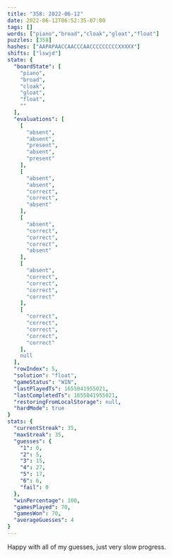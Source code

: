 ```yaml
---
title: "358: 2022-06-12"
date: 2022-06-12T06:52:35-07:00
tags: []
words: ["piano","broad","cloak","gloat","float"]
puzzles: [358]
hashes: ["AAPAPAACCAACCCAACCCCCCCCCXXXXX"]
shifts: ["lswjd"]
state: {
  "boardState": [
    "piano",
    "broad",
    "cloak",
    "gloat",
    "float",
    ""
  ],
  "evaluations": [
    [
      "absent",
      "absent",
      "present",
      "absent",
      "present"
    ],
    [
      "absent",
      "absent",
      "correct",
      "correct",
      "absent"
    ],
    [
      "absent",
      "correct",
      "correct",
      "correct",
      "absent"
    ],
    [
      "absent",
      "correct",
      "correct",
      "correct",
      "correct"
    ],
    [
      "correct",
      "correct",
      "correct",
      "correct",
      "correct"
    ],
    null
  ],
  "rowIndex": 5,
  "solution": "float",
  "gameStatus": "WIN",
  "lastPlayedTs": 1655041955021,
  "lastCompletedTs": 1655041955021,
  "restoringFromLocalStorage": null,
  "hardMode": true
}
stats: {
  "currentStreak": 35,
  "maxStreak": 35,
  "guesses": {
    "1": 0,
    "2": 5,
    "3": 15,
    "4": 27,
    "5": 17,
    "6": 6,
    "fail": 0
  },
  "winPercentage": 100,
  "gamesPlayed": 70,
  "gamesWon": 70,
  "averageGuesses": 4
}
---
```


<!-- more -->
Happy with all of my guesses, just very slow progress. 
